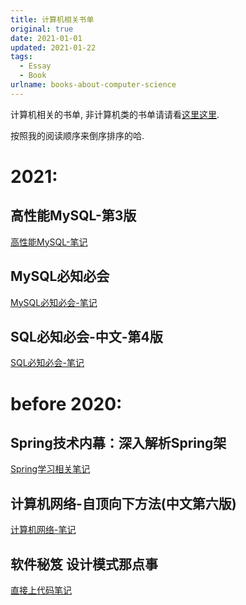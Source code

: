 ```yaml
---
title: 计算机相关书单
original: true
date: 2021-01-01
updated: 2021-01-22
tags: 
  - Essay
  - Book
urlname: books-about-computer-science
---
```

计算机相关的书单, 非计算机类的书单请请看[这里这里](/post/the-book-i-read). 
<!--more-->
按照我的阅读顺序来倒序排序的哈. 

# **2021:**

## 高性能MySQL-第3版

[高性能MySQL-笔记](/books/hight-performance-mysql)

## MySQL必知必会

[MySQL必知必会-笔记](/books/mysql-crash-course)

## SQL必知必会-中文-第4版

[SQL必知必会-笔记](/books/sams-teach-yourself-sql-in-10-minutes)

# **before 2020:** 

## Spring技术内幕：深入解析Spring架

[Spring学习相关笔记](/post/spring-learning)

## 计算机网络-自顶向下方法(中文第六版)

[计算机网络-笔记](/post/basic-computer-network/)

## 软件秘笈 设计模式那点事 

[直接上代码笔记](https://github.com/thesomeexp/DesignPatternLearning)